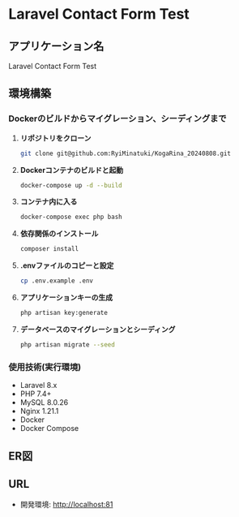 # Laravel Contact Form Test

## アプリケーション名
Laravel Contact Form Test

## 環境構築
### Dockerのビルドからマイグレーション、シーディングまで

1. **リポジトリをクローン**
    ```bash
    git clone git@github.com:RyiMinatuki/KogaRina_20240808.git
    ```

2. **Dockerコンテナのビルドと起動**
    ```bash
    docker-compose up -d --build
    ```

3. **コンテナ内に入る**
    ```bash
    docker-compose exec php bash
    ```

4. **依存関係のインストール**
    ```bash
    composer install
    ```

5. **.envファイルのコピーと設定**
    ```bash
    cp .env.example .env
    ```

6. **アプリケーションキーの生成**
    ```bash
    php artisan key:generate
    ```

7. **データベースのマイグレーションとシーディング**
    ```bash
    php artisan migrate --seed
    ```

### 使用技術(実行環境)
- Laravel 8.x
- PHP 7.4+
- MySQL 8.0.26
- Nginx 1.21.1
- Docker
- Docker Compose

## ER図


## URL
- 開発環境: [http://localhost:81](http://localhost:81)



